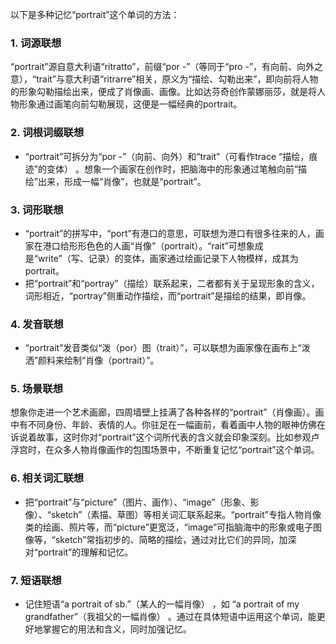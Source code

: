以下是多种记忆“portrait”这个单词的方法：
### 1. 词源联想
“portrait”源自意大利语“ritratto”，前缀“por -”（等同于“pro -”，有向前、向外之意），“trait”与意大利语“ritrarre”相关，原义为“描绘、勾勒出来”，即向前将人物的形象勾勒描绘出来，便成了肖像画、画像。比如达芬奇创作蒙娜丽莎，就是将人物形象通过画笔向前勾勒展现，这便是一幅经典的portrait。 
### 2. 词根词缀联想
 - “portrait”可拆分为“por -”（向前、向外）和“trait”（可看作trace “描绘，痕迹”的变体） 。想象一个画家在创作时，把脑海中的形象通过笔触向前“描绘”出来，形成一幅“肖像”，也就是“portrait”。
### 3. 词形联想
 - “portrait”的拼写中，“port”有港口的意思，可联想为港口有很多往来的人，画家在港口给形形色色的人画“肖像”（portrait）。“rait”可想象成是“write”（写、记录）的变体，画家通过绘画记录下人物模样，成其为portrait。
 - 把“portrait”和“portray”（描绘）联系起来，二者都有关于呈现形象的含义，词形相近，“portray”侧重动作描绘，而“portrait”是描绘的结果，即肖像。 
### 4. 发音联想
 - “portrait”发音类似“泼（por）图（trait）”，可以联想为画家像在画布上“泼洒”颜料来绘制“肖像（portrait）”。 
### 5. 场景联想
想象你走进一个艺术画廊，四周墙壁上挂满了各种各样的“portrait”（肖像画）。画中有不同身份、年龄、表情的人。你驻足在一幅画前，看着画中人物的眼神仿佛在诉说着故事，这时你对“portrait”这个词所代表的含义就会印象深刻。比如参观卢浮宫时，在众多人物肖像画作的包围场景中，不断重复记忆“portrait”这个单词。 
### 6. 相关词汇联想
 - 把“portrait”与“picture”（图片、画作）、“image”（形象、影像）、“sketch”（素描、草图）等相关词汇联系起来。“portrait”专指人物肖像类的绘画、照片等，而“picture”更宽泛，“image”可指脑海中的形象或电子图像等，“sketch”常指初步的、简略的描绘，通过对比它们的异同，加深对“portrait”的理解和记忆。 
### 7. 短语联想
 - 记住短语“a portrait of sb.”（某人的一幅肖像） ，如 “a portrait of my grandfather”（我祖父的一幅肖像） 。通过在具体短语中运用这个单词，能更好地掌握它的用法和含义，同时加强记忆。 